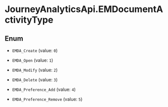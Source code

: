 # JourneyAnalyticsApi.EMDocumentActivityType

## Enum


* `EMDA_Create` (value: `0`)

* `EMDA_Open` (value: `1`)

* `EMDA_Modify` (value: `2`)

* `EMDA_Delete` (value: `3`)

* `EMDA_Preference_Add` (value: `4`)

* `EMDA_Preference_Remove` (value: `5`)


